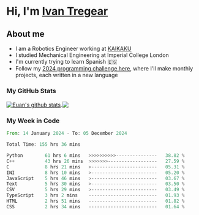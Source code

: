 # Hi, I'm [Ivan Tregear](https://www.linkedin.com/in/ivantregear/)

## About me

* I am a Robotics Engineer working at [KAIKAKU](https://github.com/KAIKAKU-AI)
* I studied Mechanical Engineering at Imperial College London
* I'm currently trying to learn Spanish :es:
* Follow my [2024 programming challenge here](https://github.com/ITregear?tab=repositories), where I'll make monthly projects, each written in a new language


### My GitHub Stats

<a href="#my-github-stats">
  <img align="center" src="https://github-readme-stats.vercel.app/api?username=itregear&count_private=true&show_icons=true&include_all_commits=true&theme=material-palenight" alt="Euan's github stats" />
</a>

<a href="#my-github-stats">
  <img align="center" src="https://github-readme-stats.vercel.app/api/top-langs/?username=itregear&layout=compact&theme=material-palenight" />
</a>

### My Week in Code
<!--START_SECTION:waka-->

```rust
From: 14 January 2024 - To: 05 December 2024

Total Time: 155 hrs 36 mins

Python        61 hrs 6 mins   >>>>>>>>>>---------------   38.82 %
C++           43 hrs 26 mins  >>>>>>>------------------   27.59 %
C             8 hrs 21 mins   >------------------------   05.31 %
INI           8 hrs 10 mins   >------------------------   05.20 %
JavaScript    5 hrs 46 mins   >------------------------   03.67 %
Text          5 hrs 30 mins   >------------------------   03.50 %
CSV           5 hrs 29 mins   >------------------------   03.49 %
TypeScript    3 hrs 2 mins    -------------------------   01.93 %
HTML          2 hrs 51 mins   -------------------------   01.82 %
CSS           2 hrs 34 mins   -------------------------   01.64 %
```

<!--END_SECTION:waka-->
